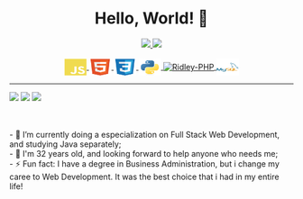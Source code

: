 <h1 align='center';>Hello, World! 👋</h1>

<div align="center">
  <a href="https://github.com/ridleyamorim">
  <img height="180em" src="https://github-readme-stats.vercel.app/api?username=ridleyamorim&show_icons=true&theme=dark&include_all_commits=true&count_private=true"/>
  <img height="180em" src="https://github-readme-stats.vercel.app/api/top-langs/?username=ridleyamorim&layout=compact&langs_count=7&theme=dark"/>
</div>
<div style="display: inline_block" align="middle"><br>
  <img align="center" alt="Ridley-Js" height="30" width="40" src="https://raw.githubusercontent.com/devicons/devicon/master/icons/javascript/javascript-plain.svg">  
<img align="center" alt="Ridley-HTML" height="30" width="40" src="https://raw.githubusercontent.com/devicons/devicon/master/icons/html5/html5-original.svg">
<img align="center" alt="Ridley-CSS" height="30" width="40" src="https://raw.githubusercontent.com/devicons/devicon/master/icons/css3/css3-original.svg">
<img align="center" alt="Ridley-Python" height="30" width="40" src="https://raw.githubusercontent.com/devicons/devicon/master/icons/python/python-original.svg">
<img align="center" alt="Ridley-PHP" height="30" width="40" src="https://raw.githubusercontent.com/jmnote/z-icons/master/svg/php.svg">
<img align="center" alt="Ridley-Mysql" height="30" width="40" src="https://raw.githubusercontent.com/devicons/devicon/master/icons/mysql/mysql-original-wordmark.svg">  
</div>
<hr>
<div>
  <a href="https://instagram.com/ridleyamorim" target="_blank"><img src="https://img.shields.io/badge/-Instagram-%23E4405F?style=for-the-badge&logo=instagram&logoColor=white" target="_blank"></a>
  <a href="https://www.linkedin.com/in/ridleyamorim/" target="_blank"><img src="https://img.shields.io/badge/-LinkedIn-%230077B5?style=for-the-badge&logo=linkedin&logoColor=white" target="_blank"></a>
  <a href = "mailto:ridleyamorim@hotmail.com"><img src="https://img.shields.io/badge/-Gmail-%23333?style=for-the-badge&logo=gmail&logoColor=white" target="_blank"></a>
</div>
<br><br>
<p>- 🌱 I’m currently doing a especialization on Full Stack Web Development, and studying Java separately;
<br>- 💬 I'm 32 years old, and looking forward to help anyone who needs me;
<br>- ⚡ Fun fact: I have a degree in Business Administration, but i change my caree to Web Development. It was the best choice that i had in my entire life!</p>


  
  
  
